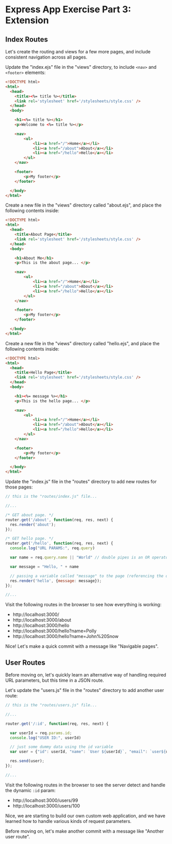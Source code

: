 # Express App Exercise Part 3: Extension

## Index Routes

Let's create the routing and views for a few more pages, and include consistent navigation across all pages.

Update the "index.ejs" file in the "views" directory, to include `<nav>` and `<footer>` elements:

```html
<!DOCTYPE html>
<html>
  <head>
    <title><%= title %></title>
    <link rel='stylesheet' href='/stylesheets/style.css' />
  </head>
  <body>

    <h1><%= title %></h1>
    <p>Welcome to <%= title %></p>

    <nav>
        <ul>
            <li><a href="/">Home</a></li>
            <li><a href="/about">About</a></li>
            <li><a href="/hello">Hello</a></li>
        </ul>
    </nav>

    <footer>
        <p>My footer</p>
    </footer>

  </body>
</html>

```

Create a new file in the "views" directory called "about.ejs", and place the following contents inside:

```html
<!DOCTYPE html>
<html>
  <head>
    <title>About Page</title>
    <link rel='stylesheet' href='/stylesheets/style.css' />
  </head>
  <body>

    <h1>About Me</h1>
    <p>This is the about page... </p>

    <nav>
        <ul>
            <li><a href="/">Home</a></li>
            <li><a href="/about">About</a></li>
            <li><a href="/hello">Hello</a></li>
        </ul>
    </nav>

    <footer>
        <p>My footer</p>
    </footer>

  </body>
</html>
```

Create a new file in the "views" directory called "hello.ejs", and place the following contents inside:

```html
<!DOCTYPE html>
<html>
  <head>
    <title>Hello Page</title>
    <link rel='stylesheet' href='/stylesheets/style.css' />
  </head>
  <body>

    <h1><%= message %></h1>
    <p>This is the hello page... </p>

    <nav>
        <ul>
            <li><a href="/">Home</a></li>
            <li><a href="/about">About</a></li>
            <li><a href="/hello">Hello</a></li>
        </ul>
    </nav>

    <footer>
        <p>My footer</p>
    </footer>

  </body>
</html>
```

Update the "index.js" file in the "routes" directory to add new routes for those pages:


```js
// this is the "routes/index.js" file...

//...

/* GET about page. */
router.get('/about', function(req, res, next) {
  res.render('about');
});

/* GET hello page. */
router.get('/hello', function(req, res, next) {
  console.log("URL PARAMS:", req.query)

  var name = req.query.name || "World" // double pipes is an OR operator that allows us to use a default value if the url params are null / not specified

  var message = "Hello, " + name

  // passing a variable called "message" to the page (referencing the object's key name)
  res.render('hello', {message: message});
});

//...

```

Visit the following routes in the browser to see how everything is working:
   + http://localhost:3000/
   + http://localhost:3000/about
   + http://localhost:3000/hello
   + http://localhost:3000/hello?name=Polly
   + http://localhost:3000/hello?name=John%20Snow

Nice! Let's make a quick commit with a message like "Navigable pages".

## User Routes

Before moving on, let's quickly learn an alternative way of handling required URL parameters, but this time in a JSON route.

Let's update the "users.js" file in the "routes" directory to add another user route:

```js
// this is the "routes/users.js" file...

//...

router.get('/:id', function(req, res, next) {

  var userId = req.params.id;
  console.log("USER ID:", userId)

  // just some dummy data using the id variable
  var user = {"id": userId, "name": `User ${userId}`, "email": `user${userId}@example.com`}

  res.send(user);
});

//...

```

Visit the following routes in the browser to see the server detect and handle the dynamic `:id` param:
   + http://localhost:3000/users/99
   + http://localhost:3000/users/100

Nice, we are starting to build our own custom web application, and we have learned how to handle various kinds of request parameters.

Before moving on, let's make another commit with a message like "Another user route".
